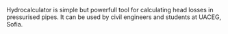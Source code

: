 Hydrocalculator is simple but powerfull tool for calculating head losses in pressurised pipes. It can be used by civil engineers and students at UACEG, Sofia.
